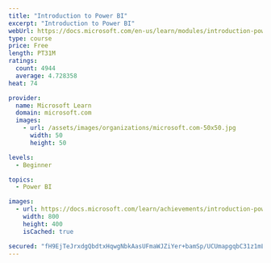 ```yaml
---
title: "Introduction to Power BI"
excerpt: "Introduction to Power BI"
webUrl: https://docs.microsoft.com/en-us/learn/modules/introduction-power-bi/
type: course
price: Free
length: PT31M
ratings:
  count: 4944
  average: 4.728358
heat: 74

provider:
  name: Microsoft Learn
  domain: microsoft.com
  images:
    - url: /assets/images/organizations/microsoft.com-50x50.jpg
      width: 50
      height: 50

levels:
  - Beginner

topics:
  - Power BI

images:
  - url: https://docs.microsoft.com/learn/achievements/introduction-power-bi-social.png
    width: 800
    height: 400
    isCached: true

secured: "fH9EjTeJrxdgQbdtxHqwgNbkAasUFmaWJZiYer+bamSp/UCUmapgqbC31z1mLSTl4NyIKCoibETO1phvS7nMt6yUGRirqKa07WF9KdC7QeyLv4ocedkpNJEKsYNJYEx7/c5GDHat40kQdAcoPmkWH3CUsUQuDcHTCn9RYcAdEQw9JBZTbp7ZjKzpVZ257ZJHBUTVtQqo3oWOJErZ2ANkbi/2Mo55sr+KVd3g6zNac/IewhN8/+pmqPvi0Nm1F/zM2de1Mqq/dqHb8zMUuolKDg7VdCHHAa6ywx9ZBxJRx5dhAMeIG2JCQ0fTuvzMAjWwCbzeOxwCVGjjL5/j5K1XrTJp4PlrW/hX1fYmnQBExlkVTcwJzRs8b9HY0uBhaIOb876giq/LlaOrY5FvwmuC75GSOE46J76fl2dTcTjTDF4=;6HbsUg8h2moPgFDtFp7Gsg=="
---
```


